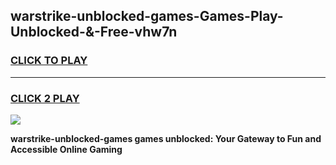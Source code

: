 
## warstrike-unblocked-games-Games-Play-Unblocked-&-Free-vhw7n
<h3>
<a href="https://premium76.site?title=warstrike-unblocked-games&ref=24A">CLICK TO PLAY</a></h3>
<hr>

<h3>
<a href="https://premium76.site?title=warstrike-unblocked-games&ref=24A">CLICK 2 PLAY</a>
  
</h3>

<a href="https://premium76.site?title=warstrike-unblocked-games&ref=24A"><img src="https://clearcache.store/games.png"></a>


**warstrike-unblocked-games games unblocked: Your Gateway to Fun and Accessible Online Gaming**
